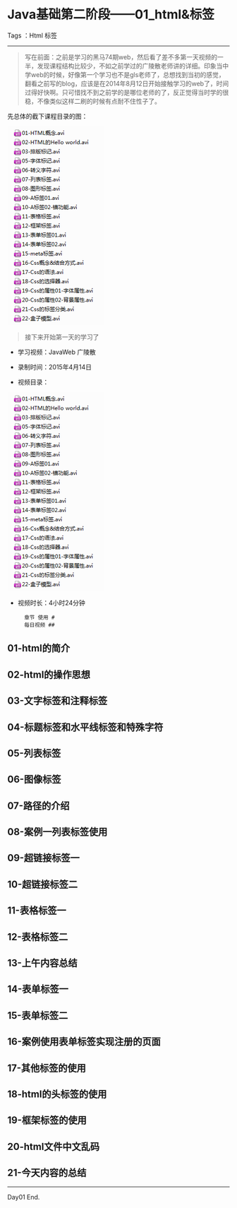 # Java基础第二阶段——01_html&标签

Tags ：Html 标签


---


> 写在前面：之前是学习的黑马74期web，然后看了差不多第一天视频的一半，发现课程结构比较少，不如之前学过的广陵散老师讲的详细。印象当中学web的时候，好像第一个学习也不是gls老师了，总想找到当初的感觉，翻看之前写的blog，应该是在2014年8月12日开始接触学习的web了，时间过得好快啊。只可惜找不到之前学的是哪位老师的了，反正觉得当时学的很稳，不像类似这样二刷的时候有点耐不住性子了。


先总体的截下课程目录的图：

![](https://github.com/IvyZh/Java_Learning/blob/master/01_JavaWeb/hm74/imgs/QQ%E6%88%AA%E5%9B%BE20161123004200.png)


> 接下来开始第一天的学习了

* 学习视频：JavaWeb 广陵散
* 录制时间：2015年4月14日


* 视频目录：

![](https://github.com/IvyZh/Java_Learning/blob/master/01_JavaWeb/hm74/imgs/QQ%E6%88%AA%E5%9B%BE20161123004200.png)

  
* 视频时长：4小时24分钟

		章节 使用 # 
		每日视频 ## 



## 01-html的简介
## 02-html的操作思想
## 03-文字标签和注释标签
## 04-标题标签和水平线标签和特殊字符
## 05-列表标签
## 06-图像标签
## 07-路径的介绍
## 08-案例一列表标签使用
## 09-超链接标签一
## 10-超链接标签二
## 11-表格标签一
## 12-表格标签二
## 13-上午内容总结
## 14-表单标签一
## 15-表单标签二
## 16-案例使用表单标签实现注册的页面
## 17-其他标签的使用
## 18-html的头标签的使用
## 19-框架标签的使用
## 20-html文件中文乱码
## 21-今天内容的总结


---

Day01 End.

 